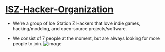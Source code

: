 # [ISZ-Hacker-Organization](https://github.com/ISZ-Hacker-Organization)
- We're a group of Ice Station Z Hackers that love indie games, hacking/modding, and open-source projects/software.
 
  
- We consist of 7 people at the moment, but are always looking for more people to join.
![image](https://user-images.githubusercontent.com/114985285/226838663-34165637-74d3-447f-9cf7-de036c6640ad.png)
